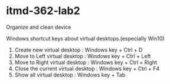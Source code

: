 # itmd-362-lab2
Organize and clean device

Windows shortcut keys about virtual desktops.(especially Win10)

1. Create new virtual desktop : Windows key + Ctrl + D
2. Move to Left virtual desktop : Windows key + Ctrl + Left
3. Move to Right virtual desktop : Windows key + Ctrl + Right
4. Close the current virtual desktop : Windows key + Ctrl + F4
5. Show all virtual desktop : Windows key + Tab
